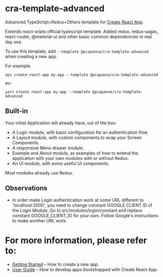 # cra-template-advanced

Advanced TypeScript+Redux+Others template for [Create React App](https://github.com/facebook/create-react-app).

Extends react-sripts official typescript template. Added redux, redux-sagas, react-router, @material-ui and other basic common dependencies in real day use.
 
To use this template, add `--template @pcapanna/cra-template-advanced` when creating a new app.

For example:

```shell
npx create-react-app my-app --template @pcapanna/cra-template-advanced

#or

yarn create react-app my-app --template @pcapanna/cra-template-advanced
```
Built-in 
----

Your initial Application will already have, out of the box:
 - A Login module, with basic configuration for an authentication flow.
 - A Layout module, with custom components to wrap your Screen Components.
 - A responsive Menu drawer module.
 - Example and About module, as examples of how to extend the application with your own modules with or without Redux.
 - An UI module, with some useful UI components.  

Most modules already use Redux.

Observations
-----------

- In order make Login authentication work at some URL different to 'localhost:3000', you need to change constant GOOGLE CLIENT ID of the Login Module.
Go to src/modules/login/constant and replace constant GOOGLE_CLIENT_ID for your own. Follow Google's instructions to make another URL work.

# For more information, please refer to:

- [Getting Started](https://create-react-app.dev/docs/getting-started) – How to create a new app.
- [User Guide](https://create-react-app.dev) – How to develop apps bootstrapped with Create React App.
